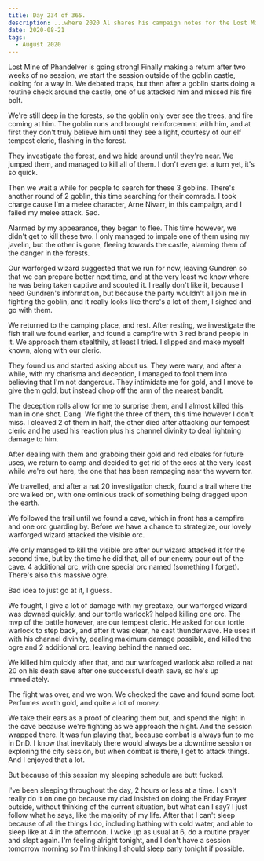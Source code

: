 ```yaml
---
title: Day 234 of 365.
description: ...where 2020 Al shares his campaign notes for the Lost Mine of Phandelver campaign.
date: 2020-08-21
tags:
  - August 2020
---
```


Lost Mine of Phandelver is going strong! Finally making a return after  two weeks of no session, we start the session outside of the goblin castle, looking for a way in. We debated traps, but then after a goblin starts doing a routine check around the castle, one of us attacked him and missed his fire bolt. 

We're still deep in the forests, so the goblin only ever see the trees, and fire coming at him. The goblin runs and brought reinforcement with him, and at first they don't truly believe him until they see a light, courtesy of our elf tempest cleric, flashing in the forest.

They investigate the forest, and we hide around until they're near. We jumped them, and managed to kill all of them. I don't even get a turn yet, it's so quick.

Then we wait a while for people to search for these 3 goblins. There's another round of 2 goblin, this time searching for their comrade. I took charge cause I'm a melee character, Arne Nivarr, in this campaign, and I failed my melee attack. Sad.

Alarmed by my appearance, they began to flee. This time however, we didn't get to kill these two. I only managed to impale one of them using my javelin, but the other is gone, fleeing towards the castle, alarming them of the danger in the forests.

Our warforged wizard suggested that we run for now, leaving Gundren so that we can prepare better next time, and at the very least we know where he was being taken captive and scouted it. I really don't like it, because I need Gundren's information, but because the party wouldn't all join me in fighting the goblin, and it really looks like there's a lot of them, I sighed and go with them.

We returned to the camping place, and rest. After resting, we investigate the fish trail we found earlier, and found a campfire with 3 red brand people in it. We approach them stealthily, at least I tried. I slipped and make myself known, along with our cleric.

They found us and started asking about us. They were wary, and after a while, with my charisma and deception, I managed to fool them into believing that I'm not dangerous. They intimidate me for gold, and I move to give them gold, but instead chop off the arm of the nearest bandit.

The deception rolls allow for me to surprise them, and I almost killed this man in one shot. Dang. We fight the three of them, this time however I don't miss. I cleaved 2 of them in half, the other died after attacking our tempest cleric and he used his reaction plus his channel divinity to deal lightning damage to him.

After dealing with them and grabbing their gold and red cloaks for future uses, we return to camp and decided to get rid of the orcs at the very least while we're out here, the one that has been rampaging near the wyvern tor.

We travelled, and after a nat 20 investigation check, found a trail where the orc walked on, with one ominious track of something being dragged upon the earth.

We followed the trail until we found a cave, which in front has a campfire and one orc guarding by. Before we have a chance to strategize, our lovely warforged wizard attacked the visible orc.

We only managed to kill the visible orc after our wizard attacked it for the second time, but by the time he did that, all of our enemy pour out of the cave. 4 additional orc, with one special orc named (something I forget). There's also this massive ogre.

Bad idea to just go at it, I guess.

We fought, I give a lot of damage with my greataxe, our warforged wizard was downed quickly, and our tortle warlock? helped killing one orc. The mvp of the battle however, are our tempest cleric. He asked for our tortle warlock to step back, and after it was clear, he cast thunderwave. He uses it with his channel divinity, dealing maximum damage possible, and killed the ogre and 2 additional orc, leaving behind the named orc.

We killed him quickly after that, and our warforged warlock also rolled a nat 20 on his death save after one successful death save, so he's up immediately.

The fight was over, and we won. We checked the cave and found some loot. Perfumes worth gold, and quite a lot of money.

We take their ears as a proof of clearing them out, and spend the night in the cave because we're fighting as we approach the night. And the session wrapped there. It was fun playing that, because combat is always fun to me in DnD. I know that inevitably there would always be a downtime session or exploring the city session, but when combat is there, I get to attack things. And I enjoyed that a lot.

But because of this session my sleeping schedule are butt fucked. 

I've been sleeping throughout the day, 2 hours or less at a time. I can't really do it on one go because my dad insisted on doing the Friday Prayer outside, without thinking of the current situation, but what can I say? I just follow what he says, like the majority of my life. After that I can't sleep because of all the things I do, including bathing with cold water, and able to sleep like at 4 in the afternoon. I woke up as usual at 6, do a routine prayer and slept again. I'm feeling alright tonight, and I don't have a session tomorrow morning so I'm thinking I should sleep early tonight if possible.